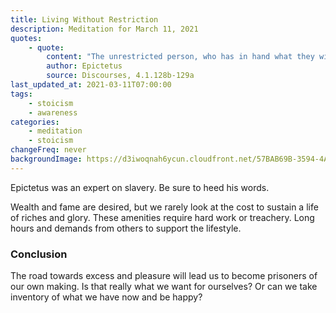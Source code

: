 ```yaml
---
title: Living Without Restriction
description: Meditation for March 11, 2021
quotes:
    - quote:
        content: "The unrestricted person, who has in hand what they will in all events, is free. But anyone who can be restricted, coerced, or pushed into something against what they will is a slave."
        author: Epictetus
        source: Discourses, 4.1.128b-129a
last_updated_at: 2021-03-11T07:00:00
tags:
    - stoicism
    - awareness
categories:
    - meditation
    - stoicism
changeFreq: never
backgroundImage: https://d3iwoqnah6ycun.cloudfront.net/57BAB69B-3594-4A00-9C70-1588C53ECECC.jpg
---
```


Epictetus was an expert on slavery. Be sure to heed his words.

Wealth and fame are desired, but we rarely look at the cost to sustain a life of riches and glory. These amenities 
require hard work or treachery. Long hours and demands from others to support the lifestyle.

### Conclusion

The road towards excess and pleasure will lead us to become prisoners of our own making. Is that really what we want for 
ourselves? Or can we take inventory of what we have now and be happy?
